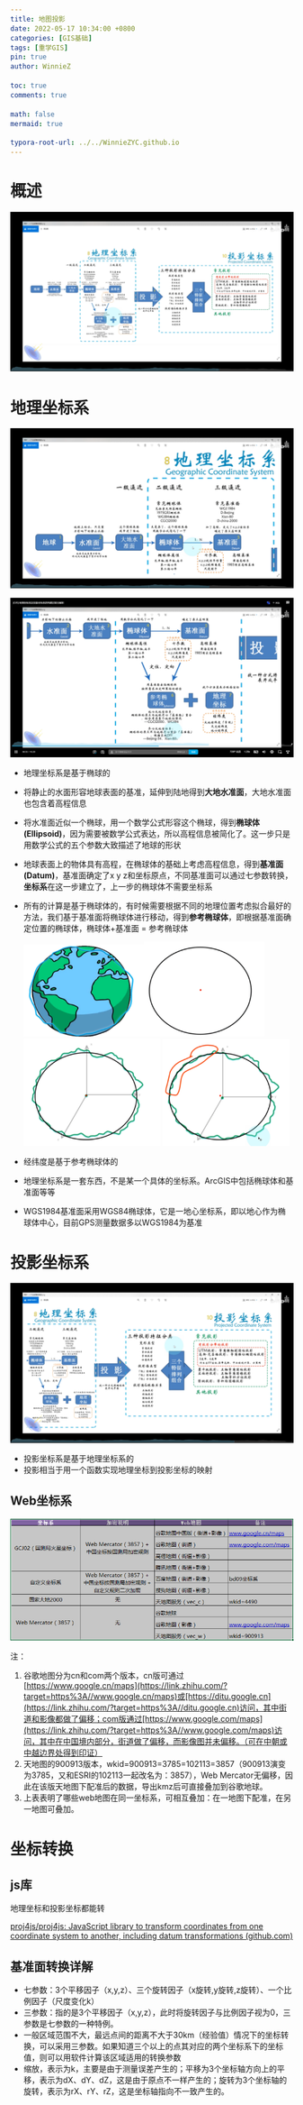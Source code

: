 ```yaml
---
title: 地图投影
date: 2022-05-17 10:34:00 +0800
categories: [GIS基础]
tags: [重学GIS]
pin: true
author: WinnieZ

toc: true
comments: true

math: false
mermaid: true

typora-root-url: ../../WinnieZYC.github.io
---
```




# 概述

![image-20220517203006586](/assets/blog_res/2022-05-18-%E5%9C%B0%E5%9B%BE%E6%8A%95%E5%BD%B1.assets/image-20220517203006586.png)



# 地理坐标系

![image-20220517194534711](/assets/blog_res/2022-05-18-%E5%9C%B0%E5%9B%BE%E6%8A%95%E5%BD%B1.assets/image-20220517194534711.png)

![image-20220517194523967](/assets/blog_res/2022-05-18-%E5%9C%B0%E5%9B%BE%E6%8A%95%E5%BD%B1.assets/image-20220517194523967.png)

- 地理坐标系是基于椭球的

- 将静止的水面形容地球表面的基准，延伸到陆地得到**大地水准面**，大地水准面也包含着高程信息

- 将水准面近似一个椭球，用一个数学公式形容这个椭球，得到**椭球体(Ellipsoid)**，因为需要被数学公式表达，所以高程信息被简化了。这一步只是用数学公式的五个参数大致描述了地球的形状

- 地球表面上的物体具有高程，在椭球体的基础上考虑高程信息，得到**基准面(Datum)**，基准面确定了x y z和坐标原点，不同基准面可以通过七参数转换，**坐标系**在这一步建立了，上一步的椭球体不需要坐标系

- 所有的计算是基于椭球体的，有时候需要根据不同的地理位置考虑拟合最好的方法，我们基于基准面将椭球体进行移动，得到**参考椭球体**，即根据基准面确定位置的椭球体，椭球体+基准面 = 参考椭球体

   <img src="/assets/blog_res/2022-05-18-%E5%9C%B0%E5%9B%BE%E6%8A%95%E5%BD%B1.assets/image-20220517213855840.png" alt="image-20220517213855840" style="zoom:33%;" /><img src="/assets/blog_res/2022-05-18-%E5%9C%B0%E5%9B%BE%E6%8A%95%E5%BD%B1.assets/image-20220517214045121.png" alt="image-20220517214045121" style="zoom:33%;" /><img src="/assets/blog_res/2022-05-18-%E5%9C%B0%E5%9B%BE%E6%8A%95%E5%BD%B1.assets/image-20220517205836919.png" alt="image-20220517205836919" style="zoom:33%;" /> <img src="/assets/blog_res/2022-05-18-%E5%9C%B0%E5%9B%BE%E6%8A%95%E5%BD%B1.assets/image-20220517205900023.png" alt="image-20220517205900023" style="zoom:33%;" />

- 经纬度是基于参考椭球体的
- 地理坐标系是一套东西，不是某一个具体的坐标系。ArcGIS中包括椭球体和基准面等等
- WGS1984基准面采用WGS84椭球体，它是一地心坐标系，即以地心作为椭球体中心，目前GPS测量数据多以WGS1984为基准



#  投影坐标系

![image-20220517203607732](/assets/blog_res/2022-05-18-%E5%9C%B0%E5%9B%BE%E6%8A%95%E5%BD%B1.assets/image-20220517203607732.png)

- 投影坐标系是基于地理坐标系的
- 投影相当于用一个函数实现地理坐标到投影坐标的映射

## Web坐标系

![v2-62ee9d6a55e473f229c32796d77290ac_720w](/assets/blog_res/2022-05-18-%E5%9C%B0%E5%9B%BE%E6%8A%95%E5%BD%B1.assets/v2-62ee9d6a55e473f229c32796d77290ac_720w.jpg)

注：

1. 谷歌地图分为cn和com两个版本，cn版可通过[https://www.google.cn/maps](https://link.zhihu.com/?target=https%3A//www.google.cn/maps)或[https://ditu.google.cn](https://link.zhihu.com/?target=https%3A//ditu.google.cn)访问，其中街道和影像都做了偏移；com版通过[https://www.google.com/maps](https://link.zhihu.com/?target=https%3A//www.google.com/maps)访问，其中在中国境内部分，街道做了偏移，而影像图并未偏移。（可在中朝或中越边界处得到印证）
2. 天地图的900913版本，wkid=900913=3785=102113=3857（900913演变为3785，又和ESRI的102113一起改名为：3857），Web Mercator无偏移，因此在该版天地图下配准后的数据，导出kmz后可直接叠加到谷歌地球。
3. 上表表明了哪些web地图在同一坐标系，可相互叠加：在一地图下配准，在另一地图可叠加。



# 坐标转换

##  js库

地理坐标和投影坐标都能转

[proj4js/proj4js: JavaScript library to transform coordinates from one coordinate system to another, including datum transformations (github.com)](https://github.com/proj4js/proj4js)

## 基准面转换详解

- 七参数：3个平移因子（x,y,z）、三个旋转因子（x旋转,y旋转,z旋转）、一个比例因子（尺度变化k）
- 三参数：指的是3个平移因子（x,y,z），此时将旋转因子与比例因子视为0，三参数是七参数的一种特例。
- 一般区域范围不大，最远点间的距离不大于30km（经验值）情况下的坐标转换，可以采用三参数。如果知道三个以上的点其对应的两个坐标系下的坐标值，则可以用软件计算该区域适用的转换参数
-  缩放，表示为k，主要是由于测量误差产生的；平移为3个坐标轴方向上的平移，表示为dX、dY、dZ，这是由于原点不一样产生的；旋转为3个坐标轴的旋转，表示为rX、rY、rZ，这是坐标轴指向不一致产生的。

